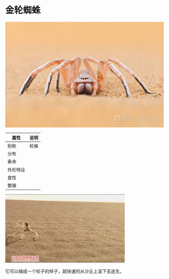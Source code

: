 # 金轮蜘蛛

![](01.jpeg)

|属性|说明|
| ---- | ---- |
| 别称| 轮蛛|
| 分布||
| 寿命||
| 外形特征||
| 食性||
| 繁殖||

![](01.gif)

它可以缩成一个轮子的样子，超快速的从沙丘上滚下去逃生。